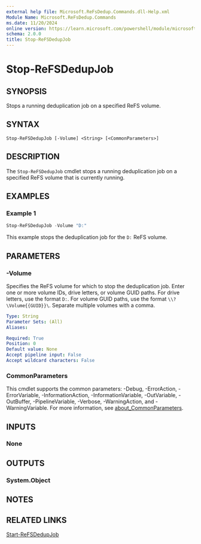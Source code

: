 ```yaml
---
external help file: Microsoft.ReFsDedup.Commands.dll-Help.xml
Module Name: Microsoft.ReFsDedup.Commands
ms.date: 11/20/2024
online version: https://learn.microsoft.com/powershell/module/microsoft.refsdedup.commands/stop-refsdedupjob?view=windowsserver2025-ps&wt.mc_id=ps-gethelp
schema: 2.0.0
title: Stop-ReFSDedupJob
---
```


# Stop-ReFSDedupJob

## SYNOPSIS
Stops a running deduplication job on a specified ReFS volume.

## SYNTAX

```
Stop-ReFSDedupJob [-Volume] <String> [<CommonParameters>]
```

## DESCRIPTION

The `Stop-ReFSDedupJob` cmdlet stops a running deduplication job on a specified ReFS volume that is
currently running.

## EXAMPLES

### Example 1

```powershell
Stop-ReFSDedupJob -Volume "D:"
```

This example stops the deduplication job for the `D:` ReFS volume.

## PARAMETERS

### -Volume

Specifies the ReFS volume for which to stop the deduplication job. Enter one or more volume IDs,
drive letters, or volume GUID paths. For drive letters, use the format `D:`. For volume GUID paths,
use the format `\\?\Volume{{GUID}}\`. Separate multiple volumes with a comma.

```yaml
Type: String
Parameter Sets: (All)
Aliases:

Required: True
Position: 0
Default value: None
Accept pipeline input: False
Accept wildcard characters: False
```

### CommonParameters

This cmdlet supports the common parameters: -Debug, -ErrorAction, -ErrorVariable,
-InformationAction, -InformationVariable, -OutVariable, -OutBuffer, -PipelineVariable, -Verbose,
-WarningAction, and -WarningVariable. For more information, see
[about_CommonParameters](/powershell/module/microsoft.powershell.core/about/about_commonparameters).

## INPUTS

### None

## OUTPUTS

### System.Object

## NOTES

## RELATED LINKS

[Start-ReFSDedupJob](Start-ReFSDedupJob.md)
